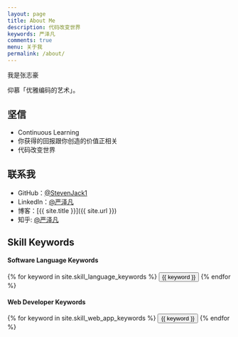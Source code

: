 ```yaml
---
layout: page
title: About Me
description: 代码改变世界
keywords: 严泽凡
comments: true
menu: 关于我
permalink: /about/
---
```


我是张志豪

仰慕「优雅编码的艺术」。

## 坚信

* Continuous Learning
* 你获得的回报跟你创造的价值正相关
* 代码改变世界

## 联系我

* GitHub：[@StevenJack1](https://github.com/StevenJack1)
* LinkedIn：[@严泽凡](https://cn.linkedin.com/in/izhangzhihao)
* 博客：[{{ site.title }}]({{ site.url }})
* 知乎: [@严泽凡](https://www.zhihu.com/people/i-zhang-zhi-hao)

## Skill Keywords

#### Software Language Keywords
<div class="btn-inline">
    {% for keyword in site.skill_language_keywords %}
    <button class="btn btn-outline" type="button">{{ keyword }}</button>
    {% endfor %}
</div>

#### Web Developer Keywords
<div class="btn-inline">
    {% for keyword in site.skill_web_app_keywords %}
    <button class="btn btn-outline" type="button">{{ keyword }}</button>
    {% endfor %}
</div>
